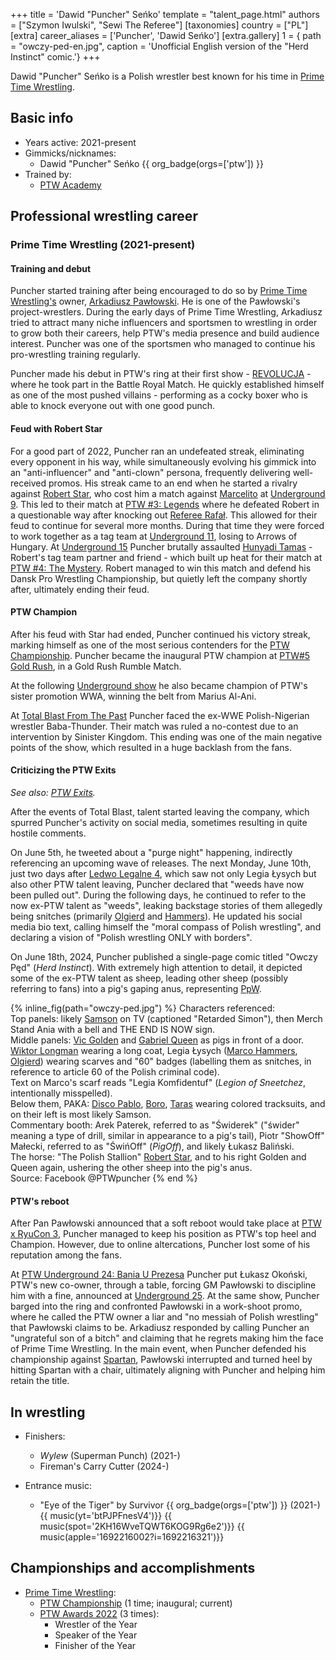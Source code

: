 +++
title = 'Dawid "Puncher" Seńko'
template = "talent_page.html"
authors = ["Szymon Iwulski", "Sewi The Referee"]
[taxonomies]
country = ["PL"]
[extra]
career_aliases = ['Puncher', 'Dawid Seńko']
[extra.gallery]
1 = { path = "owczy-ped-en.jpg", caption = 'Unofficial English version of the "Herd Instinct" comic.'}
+++

Dawid "Puncher" Seńko is a Polish wrestler best known for his time in [Prime Time Wrestling](@/o/ptw.md).

## Basic info

* Years active: 2021-present
* Gimmicks/nicknames:
  - Dawid "Puncher" Seńko {{ org_badge(orgs=['ptw']) }}
* Trained by:
  - [PTW Academy](@/o/ptw-academy.md)

## Professional wrestling career

### Prime Time Wrestling (2021-present)

#### Training and debut

Puncher started training after being encouraged to do so by [Prime Time Wrestling's](@/o/ptw.md) owner, [Arkadiusz Pawłowski](@/w/pan-pawlowski.md). He is one of the Pawłowski's project-wrestlers. During the early days of Prime Time Wrestling, Arkadiusz tried to attract many niche influencers and sportsmen to wrestling in order to grow both their careers, help PTW's media presence and build audience interest. Puncher was one of the sportsmen who managed to continue his pro-wrestling training regularly.

Puncher made his debut in PTW's ring at their first show - [REVOLUCJA](@/e/ptw/2021-10-09-ptw-1-revolucja.md) - where he took part in the Battle Royal Match. He quickly established himself as one of the most pushed villains - performing as a cocky boxer who is able to knock everyone out with one good punch.

#### Feud with Robert Star

For a good part of 2022, Puncher ran an undefeated streak, eliminating every opponent in his way, while simultaneously evolving his gimmick into an "anti-influencer" and "anti-clown" persona, frequently delivering well-received promos. His streak came to an end when he started a rivalry against [Robert Star](@/w/robert-star.md), who cost him a match against [Marcelito](@/w/marcelito.md) at [Underground 9](@/e/ptw/2022-10-30-ptw-underground-9.md). This led to their match at [PTW #3: Legends](@/e/ptw/2022-11-26-ptw-3-legends.md) where he defeated Robert in a questionable way after knocking out [Referee Rafał](@/w/alex-brave.md). This allowed for their feud to continue for several more months. During that time they were forced to work together as a tag team at [Underground 11](@/e/ptw/2023-01-29-ptw-underground-11.md), losing to Arrows of Hungary. At [Underground 15](@/e/ptw/2023-05-28-ptw-underground-15.md) Puncher brutally assaulted [Hunyadi Tamas](@/w/hunyadi-tamas.md) - Robert's tag team partner and friend - which built up heat for their match at [PTW #4: The Mystery](@/e/ptw/2023-06-25-ptw-4-mystery.md). Robert managed to win this match and defend his Dansk Pro Wrestling Championship, but quietly left the company shortly after, ultimately ending their feud.

#### PTW Champion

After his feud with Star had ended, Puncher continued his victory streak, marking himself as one of the most serious contenders for the [PTW Championship](@/c/ptw-championship.md). Puncher became the inaugural PTW champion at [PTW#5 Gold Rush](@/e/ptw/2024-02-03-ptw-5-gold-rush.md), in a Gold Rush Rumble Match.

At the following [Underground show](@/e/ptw/2024-04-13-ptw-underground-21.md) he also became champion of PTW's sister promotion WWA, winning the belt from Marius Al-Ani.

At [Total Blast From The Past](@/e/ptw/2024-05-11-ptw-6.md) Puncher faced the ex-WWE Polish-Nigerian wrestler Baba-Thunder. Their match was ruled a no-contest due to an intervention by Sinister Kingdom. This ending was one of the main negative points of the show, which resulted in a huge backlash from the fans.

#### Criticizing the PTW Exits

_See also: [PTW Exits](@/a/ptw-exits.md)._

After the events of Total Blast, talent started leaving the company, which spurred Puncher's activity on social media, sometimes resulting in quite hostile comments.

On June 5th, he tweeted about a "purge night" happening, indirectly referencing an upcoming wave of releases.
The next Monday, June 10th, just two days after [Ledwo Legalne 4](@/e/ppw/2024-06-08-ppw-ledwo-legalne-4.md), which saw not only Legia Łysych but also other PTW talent leaving, Puncher declared that "weeds have now been pulled out".
During the following days, he continued to refer to the now ex-PTW talent as "weeds", leaking backstage stories of them allegedly being snitches (primarily [Olgierd](@/w/olgierd.md) and [Hammers](@/w/marco-hammers.md)).
He updated his social media bio text, calling himself the "moral compass of Polish wrestling", and declaring a vision of "Polish wrestling ONLY with borders".

On June 18th, 2024, Puncher published a single-page comic titled "Owczy Pęd" (_Herd Instinct_). With extremely high attention to detail, it depicted some of the ex-PTW talent as sheep, leading other sheep (possibly referring to fans) into a pig's gaping anus, representing [PpW](@/o/ppw.md).

{% inline_fig(path="owczy-ped.jpg") %}
Characters referenced: \
Top panels: likely [Samson](@/w/samson.md) on TV (captioned "Retarded Simon"), then Merch Stand Ania with a bell and THE END IS NOW sign. \
Middle panels: [Vic Golden](@/w/vic-golden.md) and [Gabriel Queen](@/w/gabriel-queen.md) as pigs in front of a door. \
[Wiktor Longman](@/w/wiktor-longman.md) wearing a long coat, Legia Łysych ([Marco Hammers](@/w/marco-hammers.md), [Olgierd](@/w/olgierd.md)) wearing scarves and "60" badges (labelling them as snitches, in reference to article 60 of the Polish criminal code). \
Text on Marco's scarf reads "Legia Komfidentuf" (_Legion of Sneetchez_, intentionally misspelled). \
Below them, PAKA: [Disco Pablo](@/w/disco-pablo.md), [Boro](@/w/boro.md), [Taras](@/w/taras.md) wearing colored tracksuits, and on their left is most likely Samson. \
Commentary booth: Arek Paterek, referred to as "Świderek" ("świder" meaning a type of drill, similar in appearance to a pig's tail), Piotr "ShowOff" Małecki, referred to as "ŚwińOff" (_PigOff_), and likely Łukasz Baliński. \
The horse: "The Polish Stallion" [Robert Star](@/w/robert-star.md), and to his right Golden and Queen again, ushering the other sheep into the pig's anus. \
Source: Facebook @PTWpuncher
{% end %}

#### PTW's reboot

After Pan Pawłowski announced that a soft reboot would take place at [PTW x RyuCon 3](@/e/ptw/2024-07-07-ptw-x-ryucon.md), Puncher managed to keep his position as PTW's top heel and Champion. However, due to online altercations, Puncher lost some of his reputation among the fans.

At [PTW Underground 24: Bania U Prezesa](@/e/ptw/2024-11-16-ptw-underground-24.md) Puncher put Łukasz Okoński, PTW's new co-owner, through a table, forcing GM Pawłowski to discipline him with a fine, announced at [Underground 25](@/e/ptw/2024-12-07-ptw-underground-25.md). At the same show, Puncher barged into the ring and confronted Pawłowski in a work-shoot promo, where he called the PTW owner a liar and "no messiah of Polish wrestling" that Pawłowski claims to be. Arkadiusz responded by calling Puncher an "ungrateful son of a bitch" and claiming that he regrets making him the face of Prime Time Wrestling. In the main event, when Puncher defended his championship against [Spartan](@/w/spartan.md), Pawłowski interrupted and turned heel by hitting Spartan with a chair, ultimately aligning with Puncher and helping him retain the title.

## In wrestling

* Finishers:
  - _Wylew_ (Superman Punch) (2021-)
  - Fireman's Carry Cutter (2024-)

* Entrance music:
   - "Eye of the Tiger" by Survivor
 {{ org_badge(orgs=['ptw']) }} (2021-) <br>
 {{ music(yt='btPJPFnesV4')}}
 {{ music(spot='2KH16WveTQWT6KOG9Rg6e2')}}
 {{ music(apple='1692216002?i=1692216321')}}

## Championships and accomplishments

* [Prime Time Wrestling](@/o/ptw.md):
  - [PTW Championship](@/c/ptw-championship.md) (1 time; inaugural; current)
  - [PTW Awards 2022](@/a/ptw-awards-2022.md) (3 times):
    * Wrestler of the Year
    * Speaker of the Year
    * Finisher of the Year
